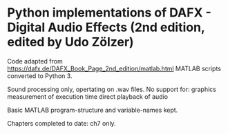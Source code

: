 # Python implementations of DAFX - Digital Audio Effects (2nd edition, edited by Udo Zölzer)

Code adapted from https://dafx.de/DAFX_Book_Page_2nd_edition/matlab.html
MATLAB scripts converted to Python 3.

Sound processing only, opertating on .wav files. No support for:
    graphics
    measurement of execution time
    direct playback of audio

Basic MATLAB program-structure and variable-names kept.


Chapters completed to date: ch7 only. 
